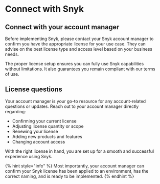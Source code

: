 # Connect with Snyk

## Connect with your account manager

Before implementing Snyk, please contact your Snyk account manager to confirm you have the appropriate license for your use case. They can advise on the best license type and access level based on your business needs.

The proper license setup ensures you can fully use Snyk capabilities without limitations. It also guarantees you remain compliant with our terms of use.

## License questions

Your account manager is your go-to resource for any account-related questions or updates. Reach out to your account manager directly regarding:

* Confirming your current license
* Adjusting license quantity or scope
* Renewing your license
* Adding new products and features
* Changing account access

With the right license in hand, you are set up for a smooth and successful experience using Snyk.

{% hint style="info" %}
Most importantly, your account manager can confirm your Snyk license has been applied to an environment, has the correct naming, and is ready to be implemented.
{% endhint %}

